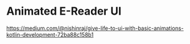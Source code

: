 # Animated E-Reader UI
https://medium.com/@nishinraj/give-life-to-ui-with-basic-animations-kotlin-development-72ba88c158b1
